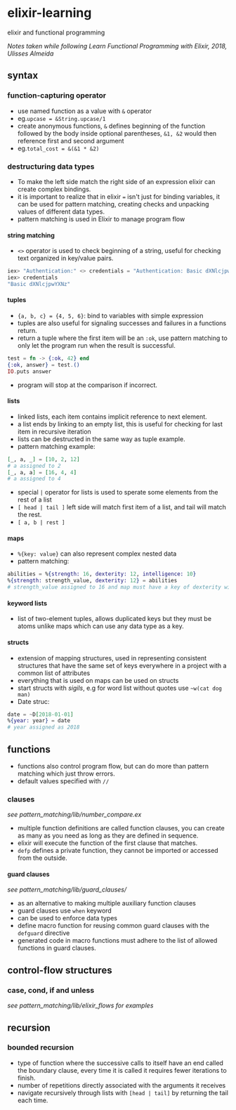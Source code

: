 # elixir-learning
elixir and functional programming

*Notes taken while following Learn Functional Programming with Elixir, 2018, Ulisses Almeida*

## syntax

### function-capturing operator

- use named function as a value with ```&``` operator
- eg.```upcase = &String.upcase/1```
- create anonymous functions, ```&``` defines beginning of the function followed by the body inside optional parentheses, ```&1, &2``` would then reference first and second argument
- eg.```total_cost = &(&1 * &2)```

### destructuring data types

- To make the left side match the right side of an expression elixir can create complex bindings.
- it is important to realize that in elixir ```=``` isn't just for binding variables, it can be used for pattern matching, creating checks and unpacking values of different data types.
- pattern matching is used in Elixir to manage program flow

#### string matching

- ```<>``` operator is used to check beginning of a string, useful for checking text organized in key/value pairs.

```elixir
iex> "Authentication:" <> credentials = "Authentication: Basic dXNlcjpwYXNz"
iex> credentials
"Basic dXNlcjpwYXNz"
```

#### tuples

- ```{a, b, c} = {4, 5, 6}```: bind to variables with simple expression
- tuples are also useful for signaling successes and failures in a functions return.
- return a tuple where the first item will be an ```:ok```, use pattern matching to only let the program run when the result is successful.

```elixir
test = fn -> {:ok, 42} end
{:ok, answer} = test.()
IO.puts answer
```

- program will stop at the comparison if incorrect.

#### lists

- linked lists, each item contains implicit reference to next element.
- a list ends by linking to an empty list, this is useful for checking for last item in recursive iteration
- lists can be destructed in the same way as tuple example.
- pattern matching example:

```elixir
[_, a, _] = [10, 2, 12]
# a assigned to 2
[_, a, a] = [16, 4, 4]
# a assigned to 4
```

- special ```|``` operator for lists is used to sperate some elements from the rest of a list
- ```[ head | tail ]``` left side will match first item of a list, and tail will match the rest.
- ```[ a, b | rest ]```

#### maps

- ```%{key: value}``` can also represent complex nested data
- pattern matching:

```elixir
abilities = %{strength: 16, dexterity: 12, intelligence: 10}
%{strength: strength_value, dexterity: 12} = abilities
# strength_value assigned to 16 and map must have a key of dexterity with a value of 12
```

#### keyword lists

- list of two-element tuples, allows duplicated keys but they must be atoms unlike maps which can use any data type as a key.

#### structs

- extension of mapping structures, used in representing consistent structures that have the same set of keys everywhere in a project with a common list of attributes
- everything that is used on maps can be used on structs
- start structs with *sigils*, e.g for word list without quotes use ```~w(cat dog man)```
- Date struc:

```elixir
date = ~D[2018-01-01]
%{year: year} = date
# year assigned as 2018
```

## functions

- functions also control program flow, but can do more than pattern matching which just throw errors.
- default values specified with ```//```

### clauses
*see pattern_matching/lib/number_compare.ex*

- multiple function definitions are called function clauses, you can create as many as you need as long as they are defined in sequence.
- elixir will execute the function of the first clause that matches.
- ```defp``` defines a private function, they cannot be imported or accessed from the outside.

#### guard clauses
*see pattern_matching/lib/guard_clauses/*

- as an alternative to making multiple auxiliary function clauses
- guard clauses use ```when``` keyword
- can be used to enforce data types
- define macro function for reusing common guard clauses with the ```defguard``` directive
- generated code in macro functions must adhere to the list of allowed functions in guard clauses.

## control-flow structures

### case, cond, if and unless
*see pattern_matching/lib/elixir_flows for examples*

## recursion

### bounded recursion

- type of function where the successive calls to itself have an end called the boundary clause, every time it is called it requires fewer iterations to finish.
- number of repetitions directly associated with the arguments it receives
- navigate recursively through lists with ```[head | tail]``` by returning the tail each time.
